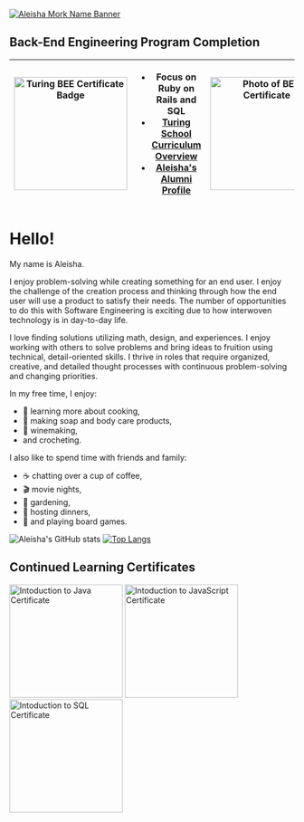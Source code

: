 [![Aleisha Mork Name Banner](https://media.licdn.com/dms/image/D5616AQHSSpjXCumB7A/profile-displaybackgroundimage-shrink_350_1400/0/1686003250167?e=1697673600&v=beta&t=-9g0M31I-KP8GZnQC_T4qUCWCCJ37e0GMhWoAK-99O8)](https://terminal.turing.edu/profiles/1573)

## Back-End Engineering Program Completion
|<a href="https://turing.edu/" target="_blank"> <img src="https://user-images.githubusercontent.com/105686836/260644069-a1a81299-5700-491a-838e-c6dc618a0b3d.png" alt="Turing BEE Certificate Badge" width="200"> </a> | <ul> <li> Focus on Ruby on Rails and SQL </li> <li> <a href="https://drive.google.com/file/d/1TWCfriYm5P-5O4SBKsXnswGlYKYR-Z5B/view?pli=1" target="_blank"> Turing School Curriculum Overview </a> </li> <li> <a href="https://terminal.turing.edu/profiles/1573" target="_blank">Aleisha's Alumni Profile </a> </li> </ul> | <a href="https://photos.google.com/photo/AF1QipOIjUFxczLiuZ7X8WFKRbpqKxms-_i6Tncv5yWo" target="_blank"> <img src="https://lh3.googleusercontent.com/pw/AIL4fc8NhzYE2KwOMTzF6CRrr_1AVQz75jB2SFeS7-GYO9tF_dzhmkocCjG8vC4CatshDm8o_MdguI9vFQF0kCRmKgRW-QUFDjM6v762NIcvHWCag3znnJwBQ9ZjroXmMFdYaFv7Qp4cN2qNwUu3qTfRG5mabowcri0NllqdaZmi3V7PjIky-sFr5q5SR8bW4vRSwZ6VC1q40R4uYMsxBFNIgHx9k0Mj7_0YAQhaAhseD8yk7umeiN--lqzMXn92punQnL6CgHTHee-zLOkrrYP_wpuS8AsdBVAfnvg0xqWBzEONFhOsthZgOwPTC_se5mSky39HBlh_soOEbd1fFSTMlFxBgqgw9-cB0SlhHuaODpUoQrxasaJVsUxhDoqG2xXa_ZdmThFWpd-0AQbMkmrEyMwAKtfuOGfpJonlgFUk9-LIwdl0mPhFZIlY1Zez4zpSp133zEwX8MqOFnU34_WSIRoUoH7NP2-OFek2YDaAOydwVrD1Zg5lsaHsMIfVRIM8EwyFitF1DDyKDJl76VNAB-ngRls8cOaJnO8jy9VJK0PqOT5RnU5ofTlcMVRKCFDUapPQxNbZes1zb98MqMEDohBqVEpJce1egHVosOVp09g2jb8sfRzMKM24_SwBNm8LYFNTmzMmVEsDsguKLH2hQlMr9iHYnzVxhFz4OGkBcKZ5hUOiUNIy60mRiqS5mfxkxam0WUsekWDYgvGe2a3OnHQ16rO9z_IWbZlf078hysED424Yfw27T3cj2lA0wN5zvT3NzIbNUmhSwcPJCAp6AJdS-hHi3aTp2eQ7ssG3OE_rsIe1phNAG0of-5BGXqCrf8nJB75lqQFoowGl3-A5omT2FUcSafmeT-TICHqrZLJSZ1zdze8mSW-CLG7_C850F-sTkPTD1__0200BqbFFjys=w797-h938-s-no?authuser=0" alt="Photo of BEE Certificate" width="200"> </a> |
|---|---|---|

# Hello!

My name is Aleisha. 

I enjoy problem-solving while creating something for an end user. I enjoy the challenge of the creation process and thinking through how the end user will use a product to satisfy their needs. The number of opportunities to do this with Software Engineering is exciting due to how interwoven technology is in day-to-day life.

I love finding solutions utilizing math, design, and experiences. I enjoy working with others to solve problems and bring ideas to fruition using technical, detail-oriented skills. I thrive in roles that require organized, creative, and detailed thought processes with continuous problem-solving and changing priorities.

In my free time, I enjoy:
  - :fork_and_knife: learning more about cooking, 
  - :bath: making soap and body care products, 
  - :wine_glass: winemaking, 
  - and crocheting. 

I also like to spend time with friends and family:
  - :coffee: chatting over a cup of coffee, 
  - :clapper: movie nights,
  - :cherry_blossom: gardening, 
  - :pizza: hosting dinners, 
  - :game_die: and playing board games.


![Aleisha's GitHub stats](https://github-readme-stats.vercel.app/api?username=aleish-m&theme=tokyonight&show_icons=true)
[![Top Langs](https://github-readme-stats.vercel.app/api/top-langs/?username=aleish-m&layout=compact)](https://github.com/anuraghazra/github-readme-stats)


## Continued Learning Certificates
[<img src="https://api2.sololearn.com/v2/certificates/CC-OVTHOHSR/image/jpg" alt="Intoduction to Java Certificate" width="200">](https://www.sololearn.com/certificates/CC-OVTHOHSR) 
[<img src="https://api2.sololearn.com/v2/certificates/CC-IIW6I2ZD/image/jpg" alt="Intoduction to JavaScript Certificate" width="200">](https://www.sololearn.com/certificates/CC-IIW6I2ZD)
[<img src="https://api2.sololearn.com/v2/certificates/CC-PXQG5RWM/image/jpg" alt="Intoduction to SQL Certificate" width="200">](https://www.sololearn.com/certificates/CC-PXQG5RWM)

